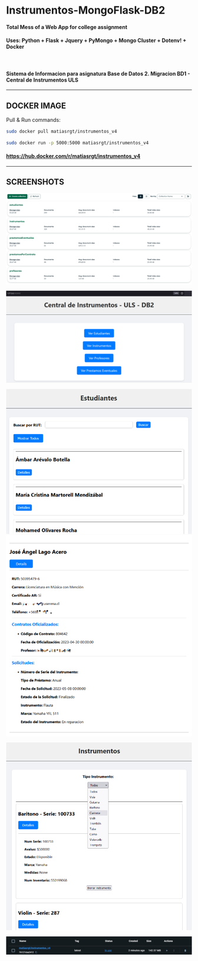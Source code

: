 # Instrumentos-MongoFlask-DB2

#### Total Mess of a Web App for college assignment<br>
#### Uses: Python + Flask + Jquery + PyMongo + Mongo Cluster + Dotenv! + Docker<br>
<br>

#### Sistema de Informacion para asignatura Base de Datos 2. Migracion BD1 - Central de Instrumentos ULS

---

## DOCKER IMAGE
Pull & Run commands:<br>
```bash
sudo docker pull matiasrgt/instrumentos_v4
```
```bash
sudo docker run -p 5000:5000 matiasrgt/instrumentos_v4
```
#### https://hub.docker.com/r/matiasrgt/instrumentos_v4
---

## SCREENSHOTS

![Alt text](https://github.com/MatiasRGT/img_resources/blob/main/DB2/db2_colecciones.png) <br>

![Alt text](https://github.com/MatiasRGT/img_resources/blob/main/DB2/db2_index.png) <br>

![Alt text](https://github.com/MatiasRGT/img_resources/blob/main/DB2/db2_estudiantes.png) <br>
![Alt text](https://github.com/MatiasRGT/img_resources/blob/main/DB2/db2_estudiante_detalles.png) <br>

![Alt text](https://github.com/MatiasRGT/img_resources/blob/main/DB2/db2_instrumentos2.png) <br>

![Alt text](https://github.com/MatiasRGT/img_resources/blob/main/DB2/db2_docker.png) <br>
